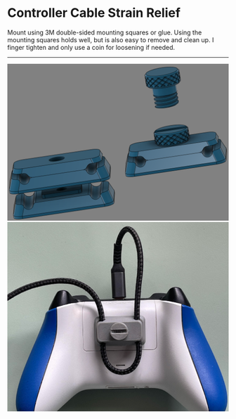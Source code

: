 # Controller Cable Strain Relief

Mount using 3M double-sided mounting squares or glue. Using the mounting squares holds well, but is also easy to remove and clean up. I finger tighten and only use a coin for loosening if needed.

---
![image](image-1.png)
![image](image-2.png)
